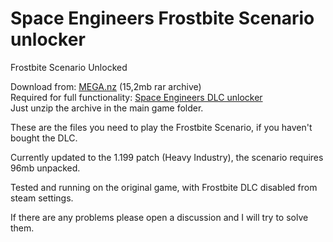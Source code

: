 # Space Engineers Frostbite Scenario unlocker
Frostbite Scenario Unlocked

Download from: [MEGA.nz](https://mega.nz/file/3YpzVAgS#mdrQ2Y8Hrh24-sT_ytH38km8kekBj7PByU36CZKIrSw) (15,2mb rar archive)  
Required for full functionality: [Space Engineers DLC unlocker](https://github.com/Lamer87/Space_Engineers_DLC_unlocker)  
Just unzip the archive in the main game folder.

These are the files you need to play the Frostbite Scenario, if you haven't bought the DLC.  

Currently updated to the 1.199 patch (Heavy Industry), the scenario requires 96mb unpacked.

Tested and running on the original game, with Frostbite DLC disabled from steam settings.

If there are any problems please open a discussion and I will try to solve them.
